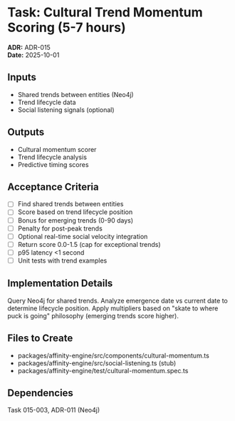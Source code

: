 # Task: Cultural Trend Momentum Scoring (5-7 hours)
**ADR:** ADR-015  
**Date:** 2025-10-01

## Inputs
- Shared trends between entities (Neo4j)
- Trend lifecycle data
- Social listening signals (optional)

## Outputs
- Cultural momentum scorer
- Trend lifecycle analysis
- Predictive timing scores

## Acceptance Criteria
- [ ] Find shared trends between entities
- [ ] Score based on trend lifecycle position
- [ ] Bonus for emerging trends (0-90 days)
- [ ] Penalty for post-peak trends
- [ ] Optional real-time social velocity integration
- [ ] Return score 0.0-1.5 (cap for exceptional trends)
- [ ] p95 latency <1 second
- [ ] Unit tests with trend examples

## Implementation Details
Query Neo4j for shared trends. Analyze emergence date vs current date to determine lifecycle position. Apply multipliers based on "skate to where puck is going" philosophy (emerging trends score higher).

## Files to Create
- packages/affinity-engine/src/components/cultural-momentum.ts
- packages/affinity-engine/src/social-listening.ts (stub)
- packages/affinity-engine/test/cultural-momentum.spec.ts

## Dependencies
Task 015-003, ADR-011 (Neo4j)